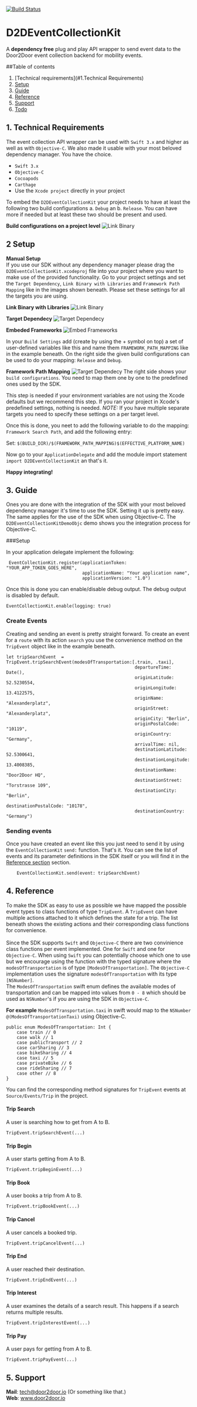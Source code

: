 [![Build Status](https://travis-ci.com/door2door-io/mobility-analytics-sdk-ios.svg?token=mxhR6CvH5qpkhU4ysi1n&branch=develop)](https://travis-ci.com/door2door-io/mobility-analytics-sdk-ios)

# D2DEventCollectionKit
A **dependency free** plug and play API wrapper to send event data to the Door2Door event collection backend for mobility events.
	
##Table of contents

1. [Technical requirements](#1.Technical Requirements)
2. [Setup](#1.Setup)
3. [Guide](#2.Guide)
4. [Reference](#3.Reference)
5. [Support](#4.Support) 
6. [Todo](Documentation/todo.md)


## 1. Technical Requirements

The event collection API wrapper can be used with ``Swift 3.x`` and higher as well as with ``Objective-C``. We also made it usable with your most beloved dependency manager. You have the choice. 

 * ``Swift 3.x``
 * ``Objective-C``
 * ``Cocoapods``
 * ``Carthage``
 * Use the ``Xcode project`` directly in your project

To embed the ``D2DEventCollectionKit`` your project needs to have at least the following two build configurations a. ``Debug`` an b. ``Release``. You can have more if needed but at least these two should be present and used. 

**Build configurations on a project level**
![Link Binary](Documentation/img/Build-Configurations.png)


## 2 Setup

**Manual Setup** <br>
If you use our SDK without any dependency manager please drag the ``D2DEventCollectionKit.xcodeproj`` file into your project where you want to make use of the provided functionality. Go to your project settings and set the ``Target Dependency``, ``Link Binary with Libraries`` and ``Framework Path Mapping`` like in the images shown beneath. Please set these settings for all the targets you are using. 

**Link Binary with Libraries**
![Link Binary](Documentation/img/Link-Binary.png)

**Target Dependecy**
![Target Dependecy](Documentation/img/Target-Dependecy.png)

**Embeded Frameworks**
![Embed Frameworks](Documentation/img/Embed-Frameworks.png)

In your ``Build Settings`` add (create by using the + symbol on top) a set of user-defined variables like this and name them ``FRAMEWORK_PATH_MAPPING`` like in the example beneath. On the right side the given build configurations can be used to do your mapping: ``Release`` and ``Debug``.

**Framework Path Mapping**
![Target Dependecy](Documentation/img/Mapping.png)
The right side shows your ``build configurations``. You need to map them one by one to the predefined ones used by the SDK.

This step is needed if your environment variables are not using the Xcode defaults but we recommend this step. If you ran your project in Xcode's predefined settings, nothing is needed. *NOTE:* If you have multiple separate targets you need to specify these settings on a per target level.

Once this is done, you neet to add the following variable to do the mapping: ``Framework Search Path``, and add the following entry: 

Set: ``$(BUILD_DIR)/$(FRAMEWORK_PATH_MAPPING)$(EFFECTIVE_PLATFORM_NAME)``

Now go to your ``ApplicationDelegate`` and add the module import statement ``import D2DEventCollectionKit`` an that's it. 

**Happy integrating!**
## 3. Guide

Ones you are done with the integration of the SDK with your most beloved dependency manager it's time to use the SDK. Setting it up is pretty easy. The same applies for the use of the SDK when using Objective-C. The ``D2DEventCollectionKitDemoObjc`` demo shows you the integration process for Objective-C. 

###Setup
 
In your application delegate implement the following: 

	 EventCollectionKit.register(applicationToken: "YOUR_APP_TOKEN_GOES_HERE",
                            	 applicationName: "Your application name",
                             	 applicationVersion: "1.0")
                             	 
Once this is done you can enable/disable debug output. The debug output is disabled by default. 
	
	EventCollectionKit.enable(logging: true)
	
### Create Events
Creating and sending an event is pretty straight forward. To create an event for a ``route`` with its action ``search`` you use the convenience method on the ``TripEvent`` object like in the example beneath. 

	let tripSearchEvent  = TripEvent.tripSearchEvent(modesOfTransportation:[.train, .taxi],
                                                     departureTime: Date(),
                                                     originLatitude: 52.5230554,
                                                     originLongitude: 13.4122575,
                                                     originName: "Alexanderplatz",
                                                     originStreet: "Alexanderplatz",
                                                     originCity: "Berlin",
                                                     originPostalCode: "10119",
                                                     originCountry: "Germany",
                                                     arrivalTime: nil,
                                                     destinationLatitude: 52.5300641,
                                                     destinationLongitude: 13.4008385,
                                                     destinationName: "Door2Door HQ",
                                                     destinationStreet: "Torstrasse 109",
                                                     destinationCity: "Berlin",
                                                     destinationPostalCode: "10178",
                                                     destinationCountry: "Germany")

### Sending events
Once you have created an event like this you just need to send it by using the ``EventCollectionKit`` ``send:`` function. That's it. You can see the list of events and its parameter definitions in the SDK itself or you will find it in the [Reference section](#Reference) section.

        EventCollectionKit.send(event: tripSearchEvent)

	
## 4. Reference
To make the SDK as easy to use as possible we have mapped the possible event types to class functions of type ``TripEvent``. A ``TripEvent`` can have multiple actions attached to it which defines the state for a trip. The list beneath shows the existing actions and their corresponding class functions for convenience.    
<br>
Since the SDK supports ``Swift`` and ``Objective-C`` there are two convinience class functions per event implemented. One for ``Swift`` and one for ``Objective-C``. When using ``Swift`` you can potentially choose which one to use but we encourage using the function with the typed signature where the ``modesOfTransportation`` is of type ``[ModesOfTransportation]``. The ``Objective-C`` implementation uses the signature ``modesOfTransportation`` with its type ``[NSNumber]``. 
<br>
The ``ModesOfTransportation`` swift enum defines the available modes of transportation and can be mapped into values from ``0 - 8`` which should be used as ``NSNumber``'s if you are using the SDK in ``Objective-C``. 
<br>

**For example** ``ModesOfTransportation.taxi`` in swift would map to the ``NSNumber`` ``@(ModesOfTransportationTaxi)`` using Objective-C.
<br>    

	public enum ModesOfTransportation: Int {
		case train // 0
 		case walk // 1
	 	case publicTransport // 2
    	case carSharing // 3
    	case bikeSharing // 4
    	case taxi // 5
    	case privateBike // 6
    	case rideSharing // 7
    	case other // 8
    }
You can find the corresponding method signatures for ``TripEvent`` events at ``Source/Events/Trip`` in the project. 
<br>  

#### Trip Search
A user is searching how to get from A to B. 

	TripEvent.tripSearchEvent(...)

#### Trip Begin
A user starts getting from A to B.

	TripEvent.tripBeginEvent(...)
	
#### Trip Book
A user books a trip from A to B.
		
	TripEvent.tripBookEvent(...)

#### Trip Cancel
A user cancels a booked trip.
	
	TripEvent.tripCancelEvent(...)
	
#### Trip End
A user reached their destination. 
		
	TripEvent.tripEndEvent(...)
	
#### Trip Interest
A user examines the details of a search result. This happens if a search returns multiple results.

	TripEvent.tripInterestEvent(...)
	
#### Trip Pay
A user pays for getting from A to B.
		
	TripEvent.tripPayEvent(...)


## 5. Support

**Mail**: tech@door2door.io (Or something like that.) <br>
**Web**: www.door2door.io
